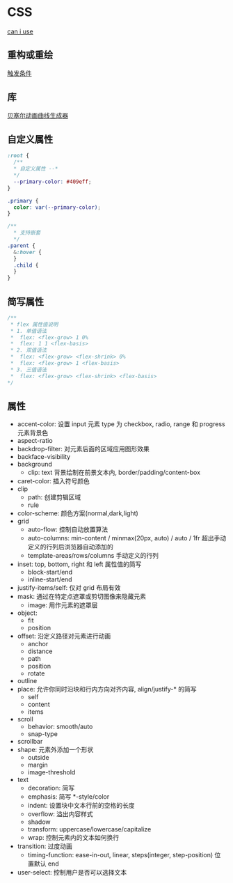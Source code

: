 # CSS

[can i use](https://caniuse.com/webgl)

## 重构或重绘

[触发条件](https://csstriggers.com/)

## 库

[贝塞尔动画曲线生成器](https://cubic-bezier.com/)

## 自定义属性

```css
:root {
  /**
  * 自定义属性 --*
  */
  --primary-color: #409eff;
}

.primary {
  color: var(--primary-color);
}

/**
  * 支持嵌套
  */
.parent {
  &:hover {
  }
  .child {
  }
}
```

## 简写属性

```css
/**
 * flex 属性值说明
 * 1. 单值语法
 *  flex: <flex-grow> 1 0%
 *  flex: 1 1 <flex-basis>
 * 2. 双值语法
 *  flex: <flex-grow> <flex-shrink> 0%
 *  flex: <flex-grow> 1 <flex-basis>
 * 3. 三值语法
 *  flex: <flex-grow> <flex-shrink> <flex-basis>
*/
```

## 属性

- accent-color: 设置 input 元素 type 为 checkbox, radio, range 和 progress 元素背景色
- aspect-ratio
- backdrop-filter: 对元素后面的区域应用图形效果
- backface-visibility
- background
  - clip: text 背景绘制在前景文本内, border/padding/content-box
- caret-color: 插入符号颜色
- clip
  - path: 创建剪辑区域
  - rule
- color-scheme: 颜色方案(normal,dark,light)
- grid
  - auto-flow: 控制自动放置算法
  - auto-columns: min-content / minmax(20px, auto) / auto / 1fr 超出手动定义的行列后浏览器自动添加的
  - template-areas/rows/columns 手动定义的行列
- inset: top, bottom, right 和 left 属性值的简写
  - block-start/end
  - inline-start/end
- justify-items/self: 仅对 grid 布局有效
- mask: 通过在特定点遮罩或剪切图像来隐藏元素
  - image: 用作元素的遮罩层
- object:
  - fit
  - position
- offset: 沿定义路径对元素进行动画
  - anchor
  - distance
  - path
  - position
  - rotate
- outline
- place: 允许你同时沿块和行内方向对齐内容, align/justify-\* 的简写
  - self
  - content
  - items
- scroll
  - behavior: smooth/auto
  - snap-type
- scrollbar
- shape: 元素外添加一个形状
  - outside
  - margin
  - image-threshold
- text
  - decoration: 简写
  - emphasis: 简写 \*-style/color
  - indent: 设置块中文本行前的空格的长度
  - overflow: 溢出内容样式
  - shadow
  - transform: uppercase/lowercase/capitalize
  - wrap: 控制元素内的文本如何换行
- transition: 过度动画
  - timing-function: ease-in-out, linear, steps(integer, step-position) 位置默认 end
- user-select: 控制用户是否可以选择文本
